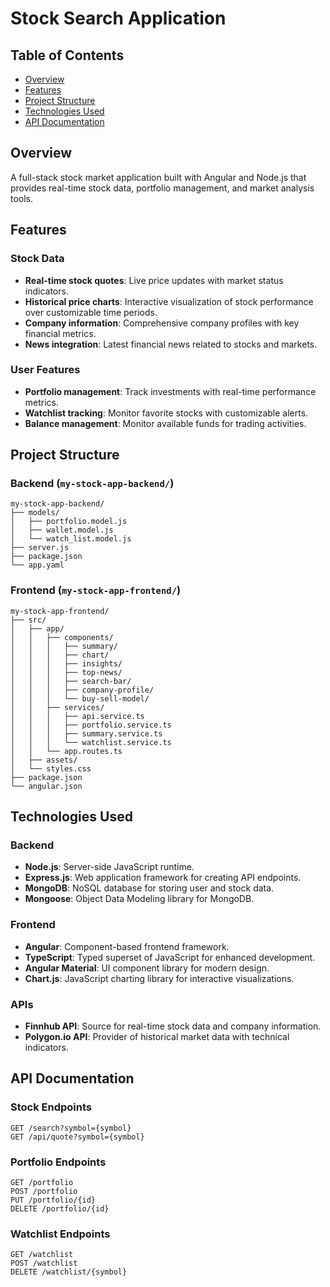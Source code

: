 # Stock Search Application

## Table of Contents
- [Overview](#overview)
- [Features](#features)
- [Project Structure](#project-structure)
- [Technologies Used](#technologies-used)
- [API Documentation](#api-documentation)

## Overview
A full-stack stock market application built with Angular and Node.js that provides real-time stock data, portfolio management, and market analysis tools.

## Features
### Stock Data
- **Real-time stock quotes**: Live price updates with market status indicators.
- **Historical price charts**: Interactive visualization of stock performance over customizable time periods.
- **Company information**: Comprehensive company profiles with key financial metrics.
- **News integration**: Latest financial news related to stocks and markets.

### User Features
- **Portfolio management**: Track investments with real-time performance metrics.
- **Watchlist tracking**: Monitor favorite stocks with customizable alerts.
- **Balance management**: Monitor available funds for trading activities.

## Project Structure

### Backend (`my-stock-app-backend/`)
```
my-stock-app-backend/
├── models/
│   ├── portfolio.model.js
│   ├── wallet.model.js
│   └── watch_list.model.js
├── server.js
├── package.json
└── app.yaml
```

### Frontend (`my-stock-app-frontend/`)
```
my-stock-app-frontend/
├── src/
│   ├── app/
│   │   ├── components/
│   │   │   ├── summary/
│   │   │   ├── chart/
│   │   │   ├── insights/
│   │   │   ├── top-news/
│   │   │   ├── search-bar/
│   │   │   ├── company-profile/
│   │   │   └── buy-sell-model/
│   │   ├── services/
│   │   │   ├── api.service.ts
│   │   │   ├── portfolio.service.ts
│   │   │   ├── summary.service.ts
│   │   │   └── watchlist.service.ts
│   │   └── app.routes.ts
│   ├── assets/
│   └── styles.css
├── package.json
└── angular.json
```

## Technologies Used
### Backend
- **Node.js**: Server-side JavaScript runtime.
- **Express.js**: Web application framework for creating API endpoints.
- **MongoDB**: NoSQL database for storing user and stock data.
- **Mongoose**: Object Data Modeling library for MongoDB.

### Frontend
- **Angular**: Component-based frontend framework.
- **TypeScript**: Typed superset of JavaScript for enhanced development.
- **Angular Material**: UI component library for modern design.
- **Chart.js**: JavaScript charting library for interactive visualizations.

### APIs
- **Finnhub API**: Source for real-time stock data and company information.
- **Polygon.io API**: Provider of historical market data with technical indicators.

## API Documentation

### Stock Endpoints
```
GET /search?symbol={symbol}
GET /api/quote?symbol={symbol}
```

### Portfolio Endpoints
```
GET /portfolio
POST /portfolio
PUT /portfolio/{id}
DELETE /portfolio/{id}
```

### Watchlist Endpoints
```
GET /watchlist
POST /watchlist
DELETE /watchlist/{symbol}
```